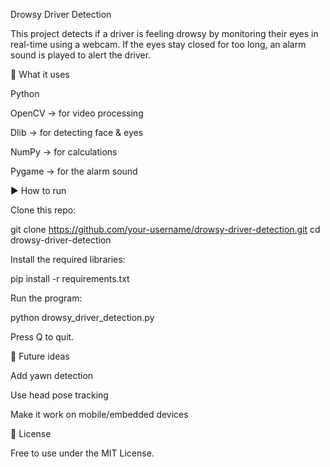 Drowsy Driver Detection

This project detects if a driver is feeling drowsy by monitoring their eyes in real-time using a webcam. If the eyes stay closed for too long, an alarm sound is played to alert the driver.

🔧 What it uses

Python

OpenCV → for video processing

Dlib → for detecting face & eyes

NumPy → for calculations

Pygame → for the alarm sound

▶️ How to run

Clone this repo:

git clone https://github.com/your-username/drowsy-driver-detection.git
cd drowsy-driver-detection


Install the required libraries:

pip install -r requirements.txt


Run the program:

python drowsy_driver_detection.py


Press Q to quit.

🎯 Future ideas

Add yawn detection

Use head pose tracking

Make it work on mobile/embedded devices

📜 License

Free to use under the MIT License.
